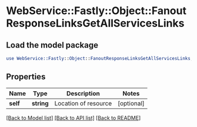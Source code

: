 # WebService::Fastly::Object::FanoutResponseLinksGetAllServicesLinks

## Load the model package
```perl
use WebService::Fastly::Object::FanoutResponseLinksGetAllServicesLinks;
```

## Properties
Name | Type | Description | Notes
------------ | ------------- | ------------- | -------------
**self** | **string** | Location of resource | [optional] 

[[Back to Model list]](../README.md#documentation-for-models) [[Back to API list]](../README.md#documentation-for-api-endpoints) [[Back to README]](../README.md)



